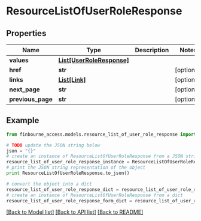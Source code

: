# ResourceListOfUserRoleResponse


## Properties
Name | Type | Description | Notes
------------ | ------------- | ------------- | -------------
**values** | [**List[UserRoleResponse]**](UserRoleResponse.md) |  | 
**href** | **str** |  | [optional] 
**links** | [**List[Link]**](Link.md) |  | [optional] 
**next_page** | **str** |  | [optional] 
**previous_page** | **str** |  | [optional] 

## Example

```python
from finbourne_access.models.resource_list_of_user_role_response import ResourceListOfUserRoleResponse

# TODO update the JSON string below
json = "{}"
# create an instance of ResourceListOfUserRoleResponse from a JSON string
resource_list_of_user_role_response_instance = ResourceListOfUserRoleResponse.from_json(json)
# print the JSON string representation of the object
print ResourceListOfUserRoleResponse.to_json()

# convert the object into a dict
resource_list_of_user_role_response_dict = resource_list_of_user_role_response_instance.to_dict()
# create an instance of ResourceListOfUserRoleResponse from a dict
resource_list_of_user_role_response_form_dict = resource_list_of_user_role_response.from_dict(resource_list_of_user_role_response_dict)
```
[[Back to Model list]](../README.md#documentation-for-models) [[Back to API list]](../README.md#documentation-for-api-endpoints) [[Back to README]](../README.md)


